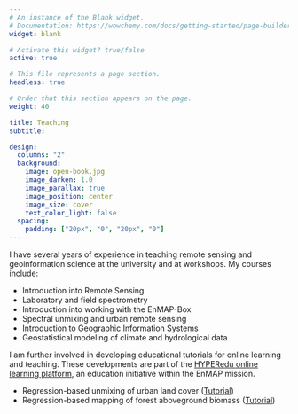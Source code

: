 ```yaml
---
# An instance of the Blank widget.
# Documentation: https://wowchemy.com/docs/getting-started/page-builder/
widget: blank

# Activate this widget? true/false
active: true

# This file represents a page section.
headless: true

# Order that this section appears on the page.
weight: 40

title: Teaching
subtitle:

design:
  columns: "2"
  background:
    image: open-book.jpg
    image_darken: 1.0
    image_parallax: true
    image_position: center
    image_size: cover
    text_color_light: false
  spacing:
    padding: ["20px", "0", "20px", "0"]
---
```


I have several years of experience in teaching remote sensing and geoinformation science at the university and at workshops. My courses include:
- Introduction into Remote Sensing
- Laboratory and field spectrometry
- Introduction into working with the EnMAP-Box
- Spectral unmixing and urban remote sensing
- Introduction to Geographic Information Systems
- Geostatistical modeling of climate and hydrological data


I am further involved in developing educational tutorials for online learning and teaching. These developments are part of the [HYPERedu online learning platform](https://eo-college.org/now-online-hyperedu-educational-resources-on-imaging-spectroscopy/), an education initiative within the EnMAP mission.
- Regression-based unmixing of urban land cover ([Tutorial](https://enmap-box.readthedocs.io/en/latest/usr_section/application_tutorials/urban_unmixing/tutorial.html))
- Regression-based mapping of forest aboveground biomass ([Tutorial](https://enmap-box.readthedocs.io/en/latest/usr_section/application_tutorials/biomass_regression/tutorial.html))